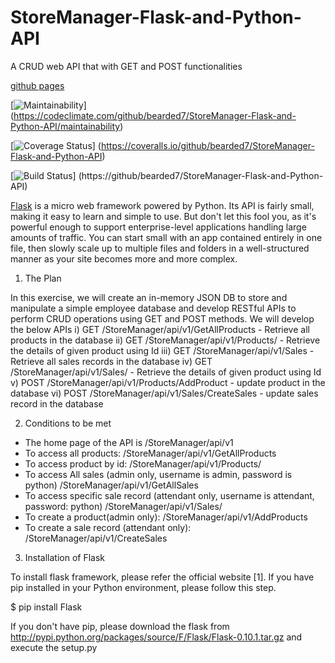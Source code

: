 # StoreManager-Flask-and-Python-API
A CRUD web API that with GET and POST functionalities 

[github pages](https://bearded7.github.io/Store-Manager/UI/) 

[![Maintainability](https://api.codeclimate.com/v1/badges/de3d25a8dafaada7833c/maintainability)]
(https://codeclimate.com/github/bearded7/StoreManager-Flask-and-Python-API/maintainability)

[![Coverage Status](https://coveralls.io/repos/github/bearded7/StoreManager-Flask-and-Python-API/badge.png)]
(https://coveralls.io/github/bearded7/StoreManager-Flask-and-Python-API)

[![Build Status](https://travis-ci.org/github/bearded7/StoreManager-Flask-and-Python-API.svg?branch=develop)]
(https://github/bearded7/StoreManager-Flask-and-Python-API)

[Flask](http://flask.pocoo.org/) is a micro web framework powered by Python. Its API is fairly small, making it easy to learn and simple to use. But don't let this fool you, as it's powerful enough to support enterprise-level applications handling large amounts of traffic. You can start small with an app contained entirely in one file, then slowly scale up to multiple files and folders in a well-structured manner as your site becomes more and more complex.

1. The Plan

In this exercise, we will create an in-memory JSON DB to store and manipulate a simple employee database and develop RESTful APIs to perform CRUD operations using GET and POST methods. We will develop the below APIs
i) GET  /StoreManager/api/v1/GetAllProducts     - Retrieve all products in the database
ii) GET /StoreManager/api/v1/Products/<id>      - Retrieve the details of given product using Id
iii) GET  /StoreManager/api/v1/Sales            - Retrieve all sales records in the database
iv) GET /StoreManager/api/v1/Sales/<id>         - Retrieve the details of given product using Id
v) POST  /StoreManager/api/v1/Products/AddProduct     - update product in the database
vi) POST /StoreManager/api/v1/Sales/CreateSales       - update sales record in the database

2. Conditions to be met

- The home page of the API is /StoreManager/api/v1
- To access all products: /StoreManager/api/v1/GetAllProducts
- To access product by id: /StoreManager/api/v1/Products/<productId>
- To access All sales (admin only, username is admin, password is python) /StoreManager/api/v1/GetAllSales
- To access specific sale record (attendant only, username is attendant, password: python) /StoreManager/api/v1/Sales/<salesId>
- To create a product(admin only): /StoreManager/api/v1/AddProducts
- To create a sale record (attendant only): /StoreManager/api/v1/CreateSales


3. Installation of Flask

To install flask framework, please refer the official website [1]. If you have pip installed in your Python environment, please follow this step.

$ pip install Flask

If you don't have pip, please download the flask from http://pypi.python.org/packages/source/F/Flask/Flask-0.10.1.tar.gz and execute the setup.py





